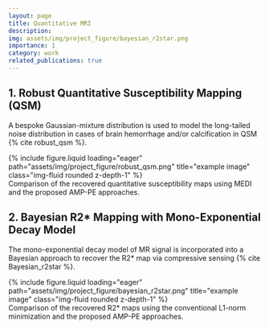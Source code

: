 ```yaml
---
layout: page
title: Quantitative MRI
description: 
img: assets/img/project_figure/bayesian_r2star.png
importance: 1
category: work
related_publications: true
---
```


## 1. Robust Quantitative Susceptibility Mapping (QSM)

A bespoke Gaussian-mixture distribution is used to model the long-tailed noise distribution in cases of brain hemorrhage and/or calcification in QSM {% cite robust_qsm %}.

<div class="row">
    <div class="col-sm-6 mt-3 mt-md-0">
        {% include figure.liquid loading="eager" path="assets/img/project_figure/robust_qsm.png" title="example image" class="img-fluid rounded z-depth-1" %}
    </div>
</div>
<div class="caption">
    Comparison of the recovered quantitative susceptibility maps using MEDI and the proposed AMP-PE approaches.
</div>

## 2. Bayesian R2* Mapping with Mono-Exponential Decay Model

The mono-exponential decay model of MR signal is incorporated into a Bayesian approach to recover the R2* map via compressive sensing {% cite Bayesian_r2star %}.

<div class="row">
    <div class="col-sm-6 mt-3 mt-md-0">
        {% include figure.liquid loading="eager" path="assets/img/project_figure/bayesian_r2star.png" title="example image" class="img-fluid rounded z-depth-1" %}
    </div>
</div>
<div class="caption">
    Comparison of the recovered R2* maps using the conventional L1-norm minimization and the proposed AMP-PE approaches.
</div>


